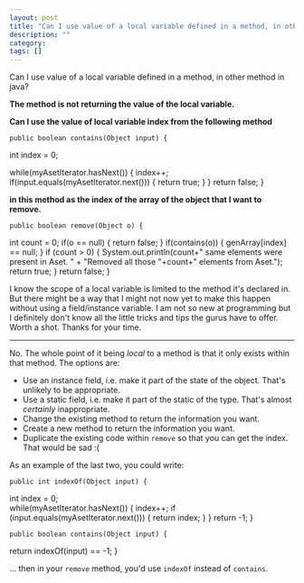 ```yaml
---
layout: post
title: "Can I use value of a local variable defined in a method, in other method in java?"
description: ""
category:
tags: []
---
```


Can I use value of a local variable defined in a method, in other method in java?


 **The method is not returning the value of the local variable.**

**Can I use the value of local variable index from the following method**

    public boolean contains(Object input) {
  int index = 0;
    
    
  while(myAsetIterator.hasNext()) {
      index++;
      if(input.equals(myAsetIterator.next())) {
          return true;
      }
  }
  return false;
    }

**in this method as the index of the array of the object that I want to remove.**

    public boolean remove(Object o) {
  int count = 0;
  if(o == null) {
      return false;
  }
  if(contains(o)) {
      genArray[index] == null;
  }
  if (count > 0) {
      System.out.println(count+" same elements were present in Aset. "
              + "Removed all those "+count+" elements from Aset.");
      return true;
  }
  return false;
    }

I know the scope of a local variable is limited to the method it's declared in. But there might be a way that I might not now yet to make this happen without using a field/instance variable. I am not so new at programming but I definitely don't know all the little tricks and tips the gurus have to offer. Worth a shot. Thanks for your time.


--------------------------------------- 
No. The whole point of it being _local_ to a method is that it only exists within that method. The options are:

- Use an instance field, i.e. make it part of the state of the object. That's unlikely to be appropriate.
- Use a static field, i.e. make it part of the static of the type. That's almost _certainly_ inappropriate.
- Change the existing method to return the information you want.
- Create a new method to return the information you want.
- Duplicate the existing code within `remove` so that you can get the index. That would be sad :(

As an example of the last two, you could write:

    public int indexOf(Object input) {       
  int index = 0;    
  while(myAsetIterator.hasNext()) {
      index++;
      if (input.equals(myAsetIterator.next())) {
          return index;
      }
  }
  return -1;
    }
    
    
    public boolean contains(Object input) {
  return indexOf(input) == -1;
    }

... then in your `remove` method, you'd use `indexOf` instead of `contains`.


